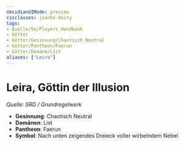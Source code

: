 ```yaml
---
obsidianUIMode: preview
cssclasses: json5e-deity
tags:
- Quelle/5e/Players_Handbook
- Götter
- Götter/Gesinnung/Chaotisch_Neutral
- Götter/Pantheon/Faerun
- Götter/Domäne/List
aliases: ["Leira"]
---
```

# Leira, Göttin der Illusion
*Quelle: SRD / Grundregelwerk* 

- **Gesinnung**: Chaotisch Neutral
- **Domänen**: List
- **Pantheon**: Faerun
- **Symbol**: Nach unten zeigendes Dreieck voller wirbelndem Nebel